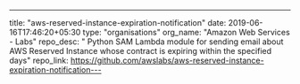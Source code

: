 ---
title: "aws-reserved-instance-expiration-notification"
date: 2019-06-16T17:46:20+05:30
type: "organisations"
org_name: "Amazon Web Services - Labs"
repo_desc: " Python SAM Lambda module for sending email about AWS Reserved Instance whose contract is expiring within the specified days"
repo_link: https://github.com/awslabs/aws-reserved-instance-expiration-notification---